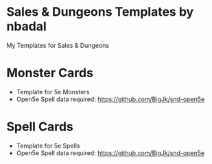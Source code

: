 # Sales & Dungeons Templates by nbadal
My Templates for Sales &amp; Dungeons

# Monster Cards
- Template for 5e Monsters
- Open5e Spell data required: https://github.com/BigJk/snd-open5e

# Spell Cards
- Template for 5e Spells
- Open5e Spell data required: https://github.com/BigJk/snd-open5e
